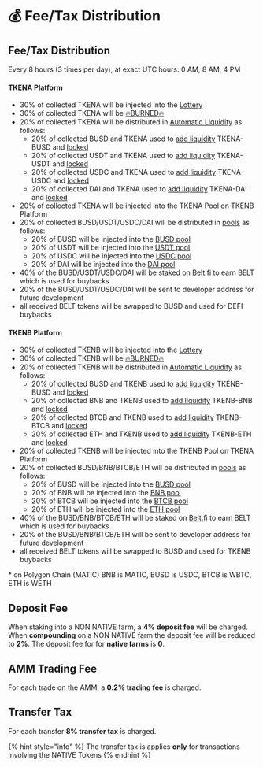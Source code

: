 # 💰 Fee/Tax Distribution

## Fee/Tax Distribution <a id="deposit-fee"></a>

Every 8 hours \(3 times per day\), at exact UTC hours: 0 AM, 8 AM, 4 PM

#### TKENA Platform

* 30% of collected TKENA will be injected into the [Lottery](lottery.md)
* 30% of collected TKENA will be [🔥BURNED🔥](https://testnet.bscscan.com/token/0x8a5a76401ada8998603d982d8343752fec75972b?a=0x000000000000000000000000000000000000dEaD) 
* 20% of collected TKENA will be distributed in [Automatic Liquidity](automatic-liquidity.md) as follows:
  * 20% of collected BUSD and TKENA  used to [add liquidity](automatic-liquidity.md) TKENA-BUSD and [locked](locked-liquidity.md)
  * 20% of collected USDT and TKENA  used to [add liquidity](automatic-liquidity.md) TKENA-USDT and [locked](locked-liquidity.md)
  * 20% of collected USDC and TKENA  used to [add liquidity](automatic-liquidity.md) TKENA-USDC and [locked](locked-liquidity.md)
  * 20% of collected DAI and TKENA  used to [add liquidity](automatic-liquidity.md) TKENA-DAI and [locked](locked-liquidity.md)
* 20% of collected TKENA will be injected into the TKENA Pool on TKENB Platform
* 20% of collected BUSD/USDT/USDC/DAI will be distributed in [pools](token-pools.md) as follows:
  * 20% of BUSD will be injected into the [BUSD pool](token-pools.md)
  * 20% of USDT will be injected into the [USDT pool](token-pools.md)
  * 20% of USDC will be injected into the [USDC pool](token-pools.md)
  * 20% of DAI will be injected into the [DAI pool](token-pools.md)
* 40% of the BUSD/USDT/USDC/DAI will be staked on [Belt.fi](https://belt.fi/bsc) to earn BELT which is used for buybacks
* 20% of the BUSD/USDT/USDC/DAI will be sent to developer address for future development
* all received BELT tokens will be swapped to BUSD and used for DEFI buybacks 

#### TKENB Platform

* 30% of collected TKENB will be injected into the [Lottery](lottery.md)
* 30% of collected TKENB will be [🔥BURNED🔥](https://testnet.bscscan.com/token/0x8a5a76401ada8998603d982d8343752fec75972b?a=0x000000000000000000000000000000000000dEaD) 
* 20% of collected TKENB will be distributed in [Automatic Liquidity](automatic-liquidity.md) as follows:
  * 20% of collected BUSD and TKENB  used to [add liquidity](automatic-liquidity.md) TKENB-BUSD and [locked](locked-liquidity.md)
  * 20% of collected BNB and TKENB  used to [add liquidity](automatic-liquidity.md) TKENB-BNB and [locked](locked-liquidity.md)
  * 20% of collected BTCB and TKENB  used to [add liquidity](automatic-liquidity.md) TKENB-BTCB and [locked](locked-liquidity.md)
  * 20% of collected ETH and TKENB used to [add liquidity](automatic-liquidity.md) TKENB-ETH and [locked](locked-liquidity.md)
* 20% of collected TKENB will be injected into the TKENB Pool on TKENA Platform
* 20% of collected BUSD/BNB/BTCB/ETH will be distributed in [pools](token-pools.md) as follows:
  * 20% of BUSD will be injected into the [BUSD pool](token-pools.md)
  * 20% of BNB will be injected into the [BNB pool](token-pools.md)
  * 20% of BTCB will be injected into the [BTCB pool](token-pools.md)
  * 20% of ETH will be injected into the [ETH pool](token-pools.md)
* 40% of the BUSD/BNB/BTCB/ETH will be staked on [Belt.fi](https://belt.fi/bsc) to earn BELT which is used for buybacks
* 20% of the BUSD/BNB/BTCB/ETH will be sent to developer address for future development
* all received BELT tokens will be swapped to BUSD and used for TKENB buybacks 

\* on Polygon Chain \(MATIC\) BNB is MATIC, BUSD is USDC, BTCB is WBTC, ETH is WETH

## Deposit Fee <a id="deposit-fee"></a>

When staking into a NON NATIVE farm, a **4% deposit fee** will be charged. When **compounding** on a NON NATIVE farm the deposit fee will be reduced to **2%**. The deposit fee for for **native farms** is **0**.

## AMM Trading Fee <a id="trading-fee"></a>

For each trade on the AMM, a **0.2% trading fee** is charged.

## Transfer Tax <a id="transfer-tax"></a>

For each transfer **8% transfer tax** is charged.

{% hint style="info" %}
The transfer tax is applies **only** for transactions involving the NATIVE Tokens
{% endhint %}

